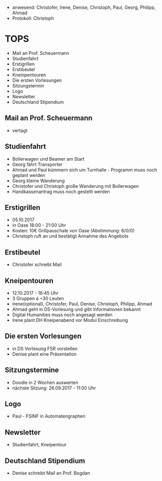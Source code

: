 ---
---

- anwesend: Christofer, Irene, Denise, Christoph, Paul, Georg, Philipp, Ahmad
- Protokoll: Christoph

# TOPS

- Mail an Prof. Scheuermann
- Studienfahrt
- Erstigrillen
- Erstibeutel
- Kneinpentouren
- Die ersten Vorlesungen
- Sitzungstermin
- Logo
- Newsletter
- Deutschland Stipendium

## Mail an Prof. Scheuermann

- vertagt

## Studienfahrt

- Bollerwagen und Beamer am Start
- Georg fährt Transporter
- Ahmad und Paul kümmern sich um Turnhalle - Programm muss noch geplant werden
- Georg kleine Wanderung
- Christofer und Christoph große Wanderung mit Bollerwagen
- Handkassenantrag muss noch gestellt werden

## Erstigrillen

- 05.10.2017
- in Oase 18:00 - 21:00 Uhr
- Kosten: 10€ Grillpauschale von Oase (Abstimmung: 8/0/0)
- Christoph ruft an und bestätigt Annahme des Angebots

## Erstibeutel

- Christofer schreibt Mail

## Kneipentouren

- 12.10.2017 - 18:45 Uhr
- 3 Gruppen á ~30 Leuten
- Irene(optional), Christofer, Paul, Denise, Christoph, Philipp, Ahmad
- Ahmad geht in DS-Vorlesung und gibt Informationen bekannt
- Digital Humanities muss noch angesagt werden
- Irene plant DH Kneipenabend vor Modul Einschreibung

## Die ersten Vorlesungen

- in DS Vorlesung FSR vorstellen
- Denise plant eine Präsentation

## Sitzungstermine

- Doodle in 2 Wochen auswerten
- nächste Sitzung: 26.09.2017 - 11:00 Uhr

## Logo

- Paul - FSINF in Automatengraphen

## Newsletter

- Studienfahrt, Kneipentour

## Deutschland Stipendium

- Denise schreibt Mail an Prof. Bogdan
